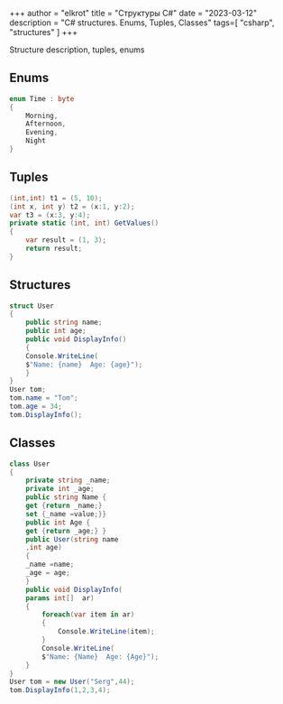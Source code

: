 +++
author = "elkrot"
title = "Структуры C#"
date = "2023-03-12"
description = "C# structures. Enums, Tuples, Classes"
tags=[
     "csharp",
"structures"
]
+++

Structure description, tuples, enums <!--more-->

## Enums

```csharp
enum Time : byte
{
    Morning,
    Afternoon,
    Evening,
    Night
}
```

## Tuples

```csharp
(int,int) t1 = (5, 10);
(int x, int y) t2 = (x:1, y:2);
var t3 = (x:3, y:4);
private static (int, int) GetValues()
{
    var result = (1, 3);
    return result;
}
```

## Structures

```csharp
struct User
{
	public string name;
	public int age;
	public void DisplayInfo()
	{
	Console.WriteLine(
	$"Name: {name}  Age: {age}");
	}
}
User tom;
tom.name = "Tom";
tom.age = 34;
tom.DisplayInfo();
```

## Classes

```csharp
class User
{
	private string _name;
	private int _age;
	public string Name {
	get {return _name;} 
	set {_name =value;}}
	public int Age {
	get {return _age;} }
	public User(string name
	,int age)
	{
	_name =name;
	_age = age;
	}
	public void DisplayInfo( 
	params int[]  ar)
	{
		foreach(var item in ar)
		{
			Console.WriteLine(item);    
		}
		Console.WriteLine(
		$"Name: {Name}  Age: {Age}");
	}
}
User tom = new User("Serg",44);
tom.DisplayInfo(1,2,3,4);
```


